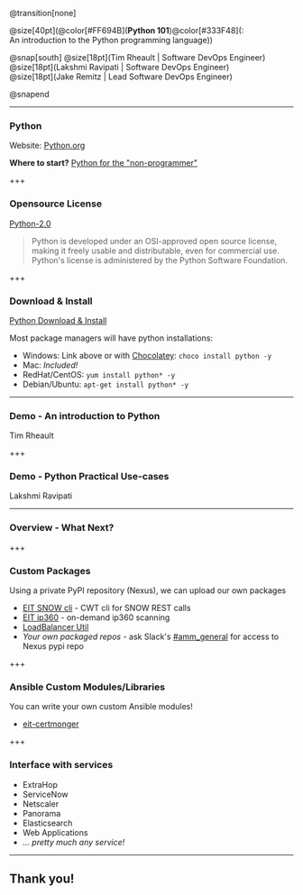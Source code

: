 @transition[none]

@size[40pt](@color[#FF694B](**Python 101**)@color[#333F48](: <br />An introduction to the Python programming language))

@snap[south]
@size[18pt](Tim Rheault | Software DevOps Engineer) <br />
@size[18pt](Lakshmi Ravipati | Software DevOps Engineer) <br />
@size[18pt](Jake Remitz | Lead Software DevOps Engineer) <br />

@snapend

---

### Python

Website: [Python.org](https://www.python.org/)

**Where to start?** [Python for the "non-programmer"](https://wiki.python.org/moin/BeginnersGuide/NonProgrammers)


+++

### Opensource License

[Python-2.0](http://opensource.org/licenses/Python-2.0)

> Python is developed under an OSI-approved open source license, making it freely usable and distributable, even for commercial use. Python's license is administered by the Python Software Foundation.

+++

### Download & Install

[Python Download & Install](https://wiki.python.org/moin/BeginnersGuide/Download)

Most package managers will have python installations:
- Windows: Link above or with [Chocolatey](https://chocolatey.org/): `choco install python -y`
- Mac: *Included!*
- RedHat/CentOS: `yum install python* -y`
- Debian/Ubuntu: `apt-get install python* -y`

---

### Demo - An introduction to Python

Tim Rheault

+++

### Demo - Python Practical Use-cases

Lakshmi Ravipati

---

### Overview - What Next?

+++

### Custom Packages

Using a private PyPI repository (Nexus), we can upload our own packages

- [EIT SNOW cli](https://github.com/cwt-dev/eit-snow_cli/) - CWT cli for SNOW REST calls
- [EIT ip360](https://github.com/cwt-dev/eit-ip360) - on-demand ip360 scanning
- [LoadBalancer Util](https://github.com/cwt-dev/eit-lbutil)
- *Your own packaged repos* - ask Slack's [#amm_general](https://cwag.slack.com/messages/C6ATCJNBE) for access to Nexus pypi repo

+++

### Ansible Custom Modules/Libraries

You can write your own custom Ansible modules!

- [eit-certmonger](https://github.com/cwt-dev/eit-certmonger/#dependencies)

+++

### Interface with services

- ExtraHop
- ServiceNow
- Netscaler
- Panorama
- Elasticsearch
- Web Applications
- *... pretty much any service!*

---
## Thank you!
